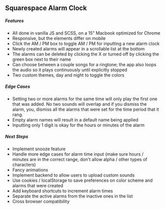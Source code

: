 ## Squarespace Alarm Clock
##### Features
* All done in vanilla JS and SCSS, on a 15" Macbook optimized for Chrome
* Responsive, but the elements differ on mobile
* Click the AM / PM box to toggle AM / PM for inputting a new alarm clock
* Newly created alarms will appear in a scrollable list at the bottom
* The alarms can be deleted by clicking the X or turned off by clicking the green box next to their name
* Can choose between a couple songs for a ringtone; the app also loops the audio so it plays continuously until explicitly stopped
* Two custom themes, day and night to toggle the colors

##### Edge Cases
* Setting two or more alarms for the same time will only play the first one that was added. No two sounds will overlap and if you dismiss the alarm, you, dismiss all the alarms that were set for the time period that it rang. 
* Empty alarm names will result in a default name being applied
* Inputting only 1 digit is okay for the hours or minutes of the alarm

##### Next Steps
* Implement snooze feature
* Handle more edge cases for alarm time input (make sure hours / minutes are in the correct range, don't allow alpha / other types of characters)
* Fancy animations
* Implement backend to allow users to upload custom sounds
* Use cookies / localStorage to save preferences on color scheme and alarms that were created
* Add keyboard shortcuts to increment alarm times
* Separate the active alarms from the inactive ones in the list
* Cross browser compatibility 


